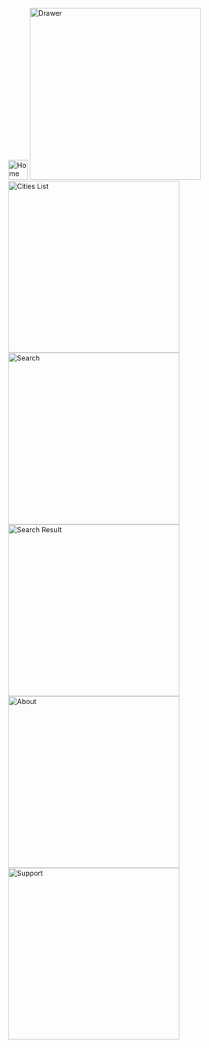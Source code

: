 <img src="screenshots/1_home.png" width="40" title="Home"> <img src="screenshots/2_drawer.png" width="350" title="Drawer"><img src="screenshots/3_citiesList.png" width="350" title="Cities List"><img src="screenshots/4_search.png" width="350" title="Search"><img src="screenshots/5_searchResu.png" width="350" title="Search Result"><img src="screenshots/6_about.png" width="350" title="About"><img src="screenshots/7_support.png" width="350" title="Support">